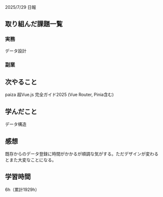 
2025/7/29 日報
## 取り組んだ課題一覧


### 実務
データ設計


### 副業



## 次やること
paiza
超Vue.js 完全ガイド2025 (Vue Router, Pinia含む)


## 学んだこと
データ構造


## 感想
既存からのデータ登録に時間がかかるが順調な気がする。ただデザインが変わるとまた大変なことになる。


## 学習時間
6h（累計1929h）
